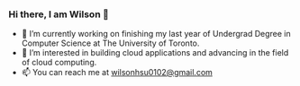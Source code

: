 ### Hi there, I am Wilson 👋
- 🔭 I’m currently working on finishing my last year of Undergrad Degree in Computer Science at The University of Toronto.
- 🌱 I’m interested in building cloud applications and advancing in the field of cloud computing.
- 📫 You can reach me at wilsonhsu0102@gmail.com
